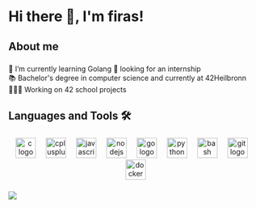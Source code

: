 
<h1  align="left">Hi there 👋, I'm firas!</h1>


<h2  align="left">About me</h2>

  

###

  

<p  align="left">🌱 I’m currently learning Golang 🔭 looking for an internship<br>📚 Bachelor's degree in computer science and currently at 42Heilbronn<br>👩🏻‍💻 Working on 42 school projects</p>

  

###

  

<h2  align="left">Languages and Tools 🛠️</h2>

  

###

  

<div  align="center">

<img  src="https://cdn.jsdelivr.net/gh/devicons/devicon/icons/c/c-original.svg"  height="40"  alt="c logo"  />

<img  width="12"  />

<img  src="https://cdn.jsdelivr.net/gh/devicons/devicon/icons/cplusplus/cplusplus-original.svg"  height="40"  alt="cplusplus logo"  />

<img  width="12"  />

<img  src="https://cdn.jsdelivr.net/gh/devicons/devicon/icons/javascript/javascript-original.svg"  height="40"  alt="javascript logo"  />

<img  width="12"  />

<img  src="https://cdn.simpleicons.org/nodedotjs/339933"  height="40"  alt="nodejs logo"  />

<img  width="12"  />

<img  src="https://cdn.simpleicons.org/go/00ADD8"  height="40"  alt="go logo"  />

<img  width="12"  />

<img  src="https://skillicons.dev/icons?i=py"  height="40"  alt="python logo"  />

<img  width="12"  />

<img  src="https://skillicons.dev/icons?i=bash"  height="40"  alt="bash logo"  />

<img  width="12"  />

<img  src="https://skillicons.dev/icons?i=git"  height="40"  alt="git logo"  />

<img  width="12"  />

<img  src="https://skillicons.dev/icons?i=docker"  height="40"  alt="docker logo"  />

</div>

###
###
  ![](https://github-readme-stats.vercel.app/api/top-langs/?username=firaslafi&theme=light&hide_border=false&include_all_commits=false&count_private=false&layout=compact)

